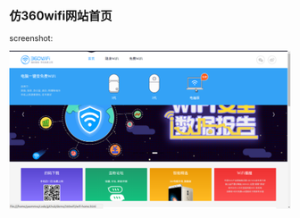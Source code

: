 ## 仿360wifi网站首页

screenshot:  

![Image](https://github.com/yaommxs/demo/blob/master/360wifi/img/Screenshot.png?raw=true)
